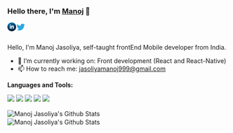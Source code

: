 ### Hello there, I'm [Manoj](https://manojjasoliya.tech) 👋

<a href="https://www.linkedin.com/in/manoj-jasoliya/" target="_blank">
  <img align="left" alt="Manoj's LinkedIn" width="20px" src="https://raw.githubusercontent.com/Manojj999/Manojj999/master/assets/linkedin.svg" />
</a>

<a href="https://twitter.com/manoj_jasoliya" target="_blank">
  <img align="left" alt="Manoj | Twitter" width="21px" src="https://raw.githubusercontent.com/Manojj999/Manojj999/master/assets/twitter.svg" />
</a>


<br />
<br />

Hello, I'm Manoj Jasoliya, self-taught frontEnd Mobile developer from India.

- 🔭 I’m currently working on: Front development (React and React-Native)
- 📫 How to reach me: jasoliyamanoj999@gmail.com

**Languages and Tools:**  

<code><img height="20" src="https://seeklogo.com/images/J/javascript-js-logo-2949701702-seeklogo.com.png"></code>
<code><img height="20" src="https://seeklogo.com/images/R/react-logo-7B3CE81517-seeklogo.com.png"></code>
<code><img height="20" src="https://seeklogo.com/images/R/redux-logo-9CA6836C12-seeklogo.com.png"></code>
<code><img height="20" src="https://seeklogo.com/images/H/html5-logo-EF92D240D7-seeklogo.com.png"></code>
<code><img height="20" src="https://seeklogo.com/images/C/css3-logo-8724075274-seeklogo.com.png"></code>



<img align="center" src="https://github-readme-stats.vercel.app/api?username=Manojj999&show_icons=true&theme=tokyonight&hide_border=true" alt="Manoj Jasoliya's Github Stats">

<br/>

<img align="center" src="https://github-readme-stats.vercel.app/api/top-langs/?username=Manojj999&layout=default&show_icons=true&theme=tokyonight" alt="Manoj Jasoliya's Github Stats">



